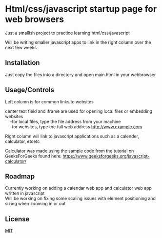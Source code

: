 # Html/css/javascript startup page for web browsers

Just a smallish project to practice learning html/css/javascript

Will be writing smaller javascript apps to link in the right column over the next few weeks

## Installation

Just copy the files into a directory and open main.html in your webbrowser

## Usage/Controls

Left column is for common links to websites <br />

center text field and iframe are used for opening local files or embedding websites </br>
&nbsp; &nbsp; -for local files, type the file address from your machine <br />
&nbsp; &nbsp; -for websites, type the full web address http://www.example.com <br />

Right column will link to javascript applications such as a calender, calculator, etcetc <br />

Calculator was made using the sample code from the tutorial on GeeksForGeeks found here: https://www.geeksforgeeks.org/javascript-calculator/

## Roadmap

Currently working on adding a calendar web app and calculator web app written in javascript <br />
Will be working on fixing some scaling issues with element positioning and sizing when zooming in or out <br />

## License

[MIT](https://choosealicense.com/licenses/mit/)
